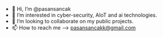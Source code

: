 - 👋 Hi, I’m @pasansancak
- 👀 I’m interested in cyber-security, AIoT and ai technologies.
- 💞️ I’m looking to collaborate on my public projects.
- 📫 How to reach me --> pasansancakk@gmail.com

<!---
pasansancak/pasansancak is a ✨ special ✨ repository because its `README.md` (this file) appears on your GitHub profile.
You can click the Preview link to take a look at your changes.
--->
